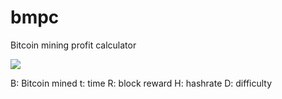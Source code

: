 # bmpc
Bitcoin mining profit calculator

<img src="https://latex.codecogs.com/gif.latex?B%20%3D%20%5Cfrac%7BH%20t%20R%7D%7B2%5E%7B32%7D%20D%7D"/>

B: Bitcoin mined
t: time
R: block reward
H: hashrate
D: difficulty
